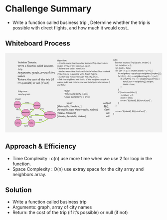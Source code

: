 # Challenge Summary
- Write a function called business trip , Determine whether the trip is possible with direct flights, and how much it would cost..

## Whiteboard Process
![graph-business-trip](graph-business-trip.jpg)

## Approach & Efficiency 
- Time Complexity : o(n) use more time when we use 2 for loop in the function.
- Space Complexity : O(n) use extray space for the city array and neighbors array.

## Solution

- Write a function called business trip
- Arguments: graph, array of city names
- Return: the cost of the trip (if it’s possible) or null (if not)